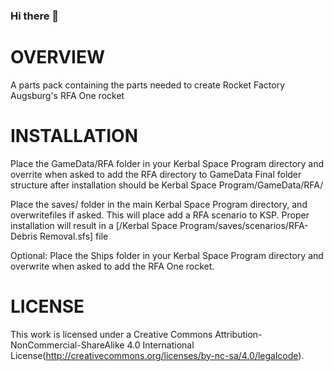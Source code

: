 ### Hi there 👋
OVERVIEW
===================================================================================================================
A parts pack containing the parts needed to create Rocket Factory Augsburg's RFA One rocket

INSTALLATION
===================================================================================================================
Place the GameData/RFA folder in your Kerbal Space Program directory and overrite when asked to add the RFA directory to GameData
Final folder structure after installation should be Kerbal Space Program/GameData/RFA/

Place the saves/ folder in the main Kerbal Space Program directory, and overwritefiles if asked. This will place add a RFA scenario to KSP. Proper installation will result in a [/Kerbal Space Program/saves/scenarios/RFA-Debris Removal.sfs] file

Optional: Place the Ships folder in your Kerbal Space Program directory and overwrite when asked to add the RFA One rocket.

LICENSE
===================================================================================================================
This work is licensed under a Creative Commons Attribution-NonCommercial-ShareAlike 4.0 International License(http://creativecommons.org/licenses/by-nc-sa/4.0/legalcode). 
